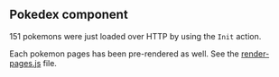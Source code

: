 ## Pokedex component

151 pokemons were just loaded over HTTP by using the `Init` action.  

Each pokemon pages has been pre-rendered as well. See the [render-pages.js](https://github.com/loteoo/hyperstatic-demo/blob/master/render-pages.js) file.



